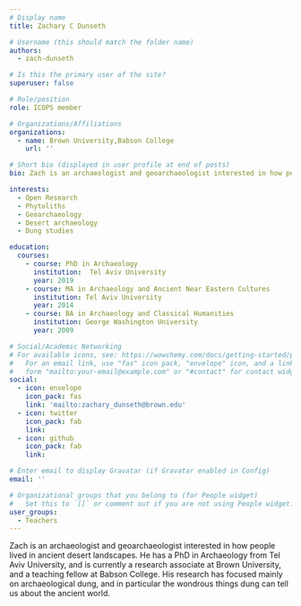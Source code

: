 ```yaml
---
# Display name
title: Zachary C Dunseth

# Username (this should match the folder name)
authors:
  - zach-dunseth

# Is this the primary user of the site?
superuser: false

# Role/position
role: ICOPS member

# Organizations/Affiliations
organizations:
  - name: Brown University,Babson College
    url: ''

# Short bio (displayed in user profile at end of posts)
bio: Zach is an archaeologist and geoarchaeologist interested in how people lived in ancient desert landscapes. He has a PhD in Archaeology from Tel Aviv University, and is currently a research associate at Brown University, and a teaching fellow at Babson College. His research has focused mainly on archaeological dung, and in particular the wondrous things dung can tell us about the ancient world. 

interests:
  - Open Research
  - Phytoliths
  - Geoarchaeology
  - Desert archaeology
  - Dung studies

education:
  courses:
    - course: PhD in Archaeology
      institution:  Tel Aviv University
      year: 2019
    - course: MA in Archaeology and Ancient Near Eastern Cultures
      institution: Tel Aviv University
      year: 2014
    - course: BA in Archaeology and Classical Humanities
      institution: George Washington University
      year: 2009

# Social/Academic Networking
# For available icons, see: https://wowchemy.com/docs/getting-started/page-builder/#icons
#   For an email link, use "fas" icon pack, "envelope" icon, and a link in the
#   form "mailto:your-email@example.com" or "#contact" for contact widget.
social:
  - icon: envelope
    icon_pack: fas
    link: 'mailto:zachary_dunseth@brown.edu'
  - icon: twitter
    icon_pack: fab
    link: 
  - icon: github
    icon_pack: fab
    link: 

# Enter email to display Gravatar (if Gravatar enabled in Config)
email: ''

# Organizational groups that you belong to (for People widget)
#   Set this to `[]` or comment out if you are not using People widget.
user_groups:
  - Teachers
---
```


Zach is an archaeologist and geoarchaeologist interested in how people lived in ancient desert landscapes. He has a PhD in Archaeology from Tel Aviv University, and is currently a research associate at Brown University, and a teaching fellow at Babson College. His research has focused mainly on archaeological dung, and in particular the wondrous things dung can tell us about the ancient world. 

